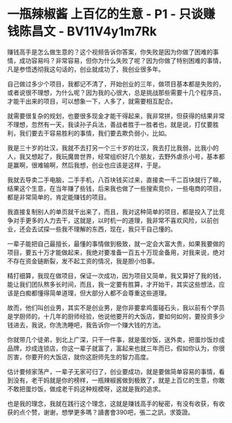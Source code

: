 # 一瓶辣椒酱 上百亿的生意 - P1 - 只谈赚钱陈昌文 - BV11V4y1m7Rk

赚钱高手是怎么做生意的？这个视频告诉你答案，你失败是因为你做了困难的事情，成功容易吗？非常容易，但你为什么失败了呢？因为你做了特别困难的事情，凡是参悟透彻我这句话的，创业就成功了，我创业很多年。

自己做过多少个项目，我都记不清了，开始创业的三年，做项目基本都是失败的，或者说很不理想，为什么呢？因为我的心很大，总是挑战那些需要十几个程序员，才能干出来的项目，可以想象一下，人多了，就需要相互配合。

就需要很复杂的规划，也要很多现金才能干得起来，我非常拼，但获得的结果非常不理想，忽然有一天，我读孙子兵法，善战者胜于一胜者也，就是说，打仗要胜利，我们要去干容易胜利的事情，我们要去欺负弱小，比如。

我是三十岁的壮汉，我就不去打另一个三十岁的壮汉，我去打比我弱，比我小的人，我又想起了，我玩魔兽世界，经常组织好几个朋友，去野外虐杀小号，基本都是赢啊，很难输啊，然后我想，创业也应该是这样，于是。

我就去导卖二手电脑，二手手机，八百块钱买过来，直接卖一千二百块就行了嘛，结果这个生意，在当年赚了些钱，后来我也做了一些搜索竞价，一些电商的项目，都是非常简单的，肯定能赚钱的项目。

我直接复制别人的单页就干出来了，而且，我对这种简单的项目，都是投入了比竞争对手更多的人力去干，这就是，以时机一的道理，我非常不喜欢风险，以前创业，还会去试探一些我不理解的东西，现在，我只干自己懂的。

一辈子能把自己最擅长，最懂的事情做到极致，就一定会大富大贵，如果我要做的项目，要五十万才能做起来，我绝对要准备一百五十万现金备用，对我来说，绝对不存在资金链断裂，发不起工资的情况，我是胆小怕事。

精打细算，我现在做项目，保证一次成功，因为项目又简单，我又算好了我的钱，能让我们团队熬多长时间，而且，我一定要有胜算，才开始干，其实这些想法，应该是白痴都懂得简单道理，但大部分人都不会尊重这些道理。

故而，他们叫创业男，其实不是创业男，是你非要拿鸡蛋碰石头，我以前有个学员是学厨师的，十几年的厨师经验，他说他要开的大饭店，要如何如何，要投资多少钱进去，我说，你洗洗睡吧，我告诉你一个赚大钱的方法。

你就带几个徒弟，到北上广深，只干一件事，就是蛋炒饭，送外卖，把蛋炒饭炒成品牌，炒成连锁店，你这一辈子就富了，富起来也就三年而已，假如你认为，你很厉害，你要开的大饭店，就你这厨师先生的智力高度。

估计要倾家荡产，一辈子无家可归了，创业要成功，就是要做简单容易的事情，看到没有，老干妈就是你的榜样，一瓶辣椒酱做到极致了，就是上百亿的生意，你敢不敢把蛋炒饭，做成老干妈这种规模呀，这就是我的追求。

也是我的理念，我就在践行这个理念，这就是赚钱高手的秘密，有没有收获，有收获的点个赞，谢谢，想學更多嗎？讀書會390吧，張二之訊，求簽證。

